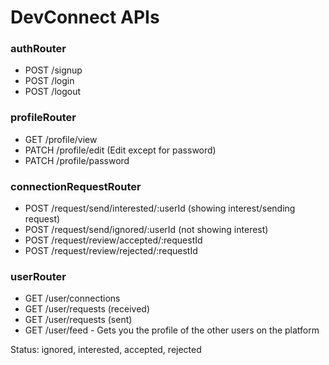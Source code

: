 # DevConnect APIs

### authRouter
- POST /signup
- POST /login
- POST /logout

### profileRouter
- GET /profile/view
- PATCH /profile/edit (Edit except for password)
- PATCH /profile/password


### connectionRequestRouter
- POST /request/send/interested/:userId (showing interest/sending request)
- POST /request/send/ignored/:userId (not showing interest)
- POST /request/review/accepted/:requestId
- POST /request/review/rejected/:requestId

### userRouter
- GET /user/connections
- GET /user/requests (received)
- GET /user/requests (sent)
- GET /user/feed - Gets you the profile of the other users on the platform


Status: ignored, interested, accepted, rejected
